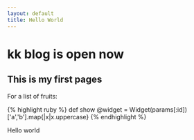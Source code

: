 ```yaml
---
layout: default
title: Hello World
---
```

kk blog is open now
==========

This is my first pages
----------------------

For a list of fruits:

{% highlight ruby %}
def show
@widget = Widget(params[:id])
  ['a','b'].map{|x|x.uppercase}
{% endhighlight %}



Hello world

